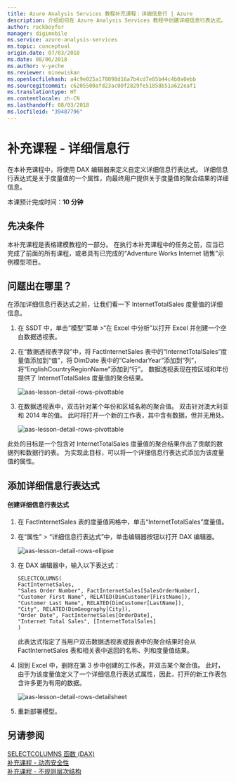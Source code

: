 ```yaml
---
title: Azure Analysis Services 教程补充课程：详细信息行 | Azure
description: 介绍如何在 Azure Analysis Services 教程中创建详细信息行表达式。
author: rockboyfor
manager: digimobile
ms.service: azure-analysis-services
ms.topic: conceptual
origin.date: 07/03/2018
ms.date: 08/06/2018
ms.author: v-yeche
ms.reviewer: minewiskan
ms.openlocfilehash: a4c9e025a178098d16a7b4cd7e85b44c4b0a0ebb
ms.sourcegitcommit: c6205500afd23ac00f2829fe51858b51a622eaf1
ms.translationtype: HT
ms.contentlocale: zh-CN
ms.lasthandoff: 08/03/2018
ms.locfileid: "39487796"
---
```

# <a name="supplemental-lesson---detail-rows"></a>补充课程 - 详细信息行

在本补充课程中，将使用 DAX 编辑器来定义自定义详细信息行表达式。 详细信息行表达式是关于度量值的一个属性，向最终用户提供关于度量值的聚合结果的详细信息。 

本课预计完成时间：**10 分钟**  

## <a name="prerequisites"></a>先决条件  
本补充课程是表格建模教程的一部分。 在执行本补充课程中的任务之前，应当已完成了前面的所有课程，或者具有已完成的“Adventure Works Internet 销售”示例模型项目。  

## <a name="whats-the-issue"></a>问题出在哪里？
在添加详细信息行表达式之前，让我们看一下 InternetTotalSales 度量值的详细信息。

1.  在 SSDT 中，单击“模型”菜单 >“在 Excel 中分析”以打开 Excel 并创建一个空白数据透视表。

2.  在“数据透视表字段”中，将 FactInternetSales 表中的“InternetTotalSales”度量值添加到“值”，将 DimDate 表中的“CalendarYear”添加到“列”，将“EnglishCountryRegionName”添加到“行”。 数据透视表现在按区域和年份提供了 InternetTotalSales 度量值的聚合结果。 

    ![aas-lesson-detail-rows-pivottable](../tutorials/media/aas-lesson-detail-rows-pivottable.png)

3. 在数据透视表中，双击针对某个年份和区域名称的聚合值。 双击针对澳大利亚和 2014 年的值。 此时将打开一个新的工作表，其中含有数据，但并无用处。

    ![aas-lesson-detail-rows-pivottable](../tutorials/media/aas-lesson-detail-rows-sheet.png)

此处的目标是一个包含对 InternetTotalSales 度量值的聚合结果作出了贡献的数据列和数据行的表。 为实现此目标，可以将一个详细信息行表达式添加为该度量值的属性。

## <a name="add-a-detail-rows-expression"></a>添加详细信息行表达式

#### <a name="to-create-a-detail-rows-expression"></a>创建详细信息行表达式 

1. 在 FactInternetSales 表的度量值网格中，单击“InternetTotalSales”度量值。 

2. 在“属性” > “详细信息行表达式”中，单击编辑器按钮以打开 DAX 编辑器。

    ![aas-lesson-detail-rows-ellipse](../tutorials/media/aas-lesson-detail-rows-ellipse.png)

3. 在 DAX 编辑器中，输入以下表达式：

    ```
    SELECTCOLUMNS(
    FactInternetSales,
    "Sales Order Number", FactInternetSales[SalesOrderNumber],
    "Customer First Name", RELATED(DimCustomer[FirstName]),
    "Customer Last Name", RELATED(DimCustomer[LastName]),
    "City", RELATED(DimGeography[City]),
    "Order Date", FactInternetSales[OrderDate],
    "Internet Total Sales", [InternetTotalSales]
    )

    ```

    此表达式指定了当用户双击数据透视表或报表中的聚合结果时会从 FactInternetSales 表和相关表中返回的名称、列和度量值结果。

4. 回到 Excel 中，删除在第 3 步中创建的工作表，并双击某个聚合值。 此时，由于为该度量值定义了一个详细信息行表达式属性，因此，打开的新工作表包含许多更为有用的数据。

    ![aas-lesson-detail-rows-detailsheet](../tutorials/media/aas-lesson-detail-rows-detailsheet.png)

5. 重新部署模型。

## <a name="see-also"></a>另请参阅  

[SELECTCOLUMNS 函数 (DAX)](https://msdn.microsoft.com/library/mt761759.aspx)   
[补充课程 - 动态安全性](../tutorials/aas-supplemental-lesson-dynamic-security.md)   
[补充课程 - 不规则层次结构](../tutorials/aas-supplemental-lesson-ragged-hierarchies.md)

<!--Update_Description: update meta properties, wording update -->
